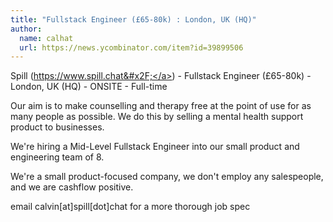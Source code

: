 ```yaml
---
title: "Fullstack Engineer (£65-80k) : London, UK (HQ)"
author:
  name: calhat
  url: https://news.ycombinator.com/item?id=39899506
---
```

Spill (<a href="https:&#x2F;&#x2F;www.spill.chat&#x2F;" rel="nofollow">https:&#x2F;&#x2F;www.spill.chat&#x2F;</a>) - Fullstack Engineer (£65-80k) - London, UK (HQ) - ONSITE - Full-time

Our aim is to make counselling and therapy free at the point of use for as many people as possible. We do this by selling a mental health support product to businesses.

We&#x27;re hiring a Mid-Level Fullstack Engineer into our small product and engineering team of 8.

We&#x27;re a small product-focused company, we don&#x27;t employ any salespeople, and we are cashflow positive.

email calvin[at]spill[dot]chat for a more thorough job spec
